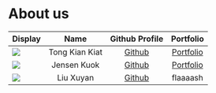 # About us

Display |      Name      |              Github Profile               | Portfolio 
--------|:--------------:|:-----------------------------------------:|:---------:
![](https://via.placeholder.com/100.png?text=Photo) | Tong Kian Kiat | [Github](https://github.com/tongkiankiat) | [Portfolio](docs/team/tongkiankiat.md)
![](https://via.placeholder.com/100.png?text=Photo) | Jensen Kuok | [Github](https://github.com/) | [Portfolio](docs/team/JensenKuok.md)
![](https://via.placeholder.com/100.png?text=Photo) | Liu Xuyan | [Github](https://github.com/Flaaaash) | flaaaash

